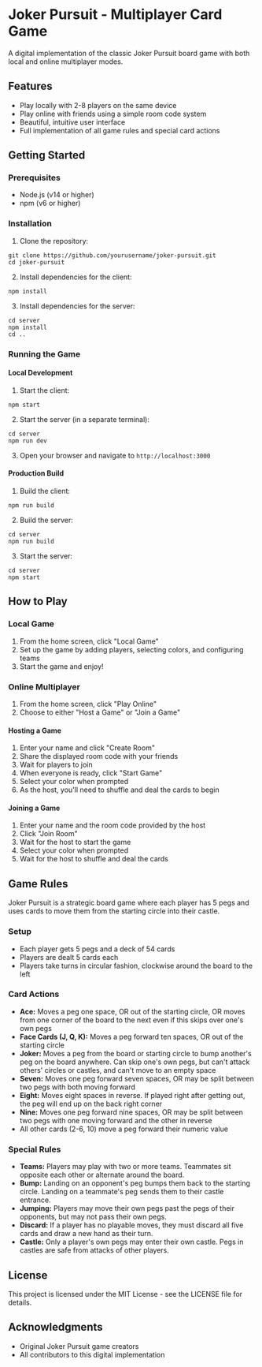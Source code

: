 # Joker Pursuit - Multiplayer Card Game

A digital implementation of the classic Joker Pursuit board game with both local and online multiplayer modes.

## Features

- Play locally with 2-8 players on the same device
- Play online with friends using a simple room code system
- Beautiful, intuitive user interface
- Full implementation of all game rules and special card actions

## Getting Started

### Prerequisites

- Node.js (v14 or higher)
- npm (v6 or higher)

### Installation

1. Clone the repository:
```
git clone https://github.com/yourusername/joker-pursuit.git
cd joker-pursuit
```

2. Install dependencies for the client:
```
npm install
```

3. Install dependencies for the server:
```
cd server
npm install
cd ..
```

### Running the Game

#### Local Development

1. Start the client:
```
npm start
```

2. Start the server (in a separate terminal):
```
cd server
npm run dev
```

3. Open your browser and navigate to `http://localhost:3000`

#### Production Build

1. Build the client:
```
npm run build
```

2. Build the server:
```
cd server
npm run build
```

3. Start the server:
```
cd server
npm start
```

## How to Play

### Local Game

1. From the home screen, click "Local Game"
2. Set up the game by adding players, selecting colors, and configuring teams
3. Start the game and enjoy!

### Online Multiplayer

1. From the home screen, click "Play Online"
2. Choose to either "Host a Game" or "Join a Game"

#### Hosting a Game

1. Enter your name and click "Create Room"
2. Share the displayed room code with your friends
3. Wait for players to join
4. When everyone is ready, click "Start Game"
5. Select your color when prompted
6. As the host, you'll need to shuffle and deal the cards to begin

#### Joining a Game

1. Enter your name and the room code provided by the host
2. Click "Join Room"
3. Wait for the host to start the game
4. Select your color when prompted
5. Wait for the host to shuffle and deal the cards

## Game Rules

Joker Pursuit is a strategic board game where each player has 5 pegs and uses cards to move them from the starting circle into their castle.

### Setup
- Each player gets 5 pegs and a deck of 54 cards
- Players are dealt 5 cards each
- Players take turns in circular fashion, clockwise around the board to the left

### Card Actions
- **Ace:** Moves a peg one space, OR out of the starting circle, OR moves from one corner of the board to the next even if this skips over one's own pegs
- **Face Cards (J, Q, K):** Moves a peg forward ten spaces, OR out of the starting circle
- **Joker:** Moves a peg from the board or starting circle to bump another's peg on the board anywhere. Can skip one's own pegs, but can't attack others' circles or castles, and can't move to an empty space
- **Seven:** Moves one peg forward seven spaces, OR may be split between two pegs with both moving forward
- **Eight:** Moves eight spaces in reverse. If played right after getting out, the peg will end up on the back right corner
- **Nine:** Moves one peg forward nine spaces, OR may be split between two pegs with one moving forward and the other in reverse
- All other cards (2-6, 10) move a peg forward their numeric value

### Special Rules
- **Teams:** Players may play with two or more teams. Teammates sit opposite each other or alternate around the board.
- **Bump:** Landing on an opponent's peg bumps them back to the starting circle. Landing on a teammate's peg sends them to their castle entrance.
- **Jumping:** Players may move their own pegs past the pegs of their opponents, but may not pass their own pegs.
- **Discard:** If a player has no playable moves, they must discard all five cards and draw a new hand as their turn.
- **Castle:** Only a player's own pegs may enter their own castle. Pegs in castles are safe from attacks of other players.

## License

This project is licensed under the MIT License - see the LICENSE file for details.

## Acknowledgments

- Original Joker Pursuit game creators
- All contributors to this digital implementation
